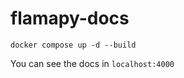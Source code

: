 
# flamapy-docs

```
docker compose up -d --build
```

You can see the docs in `localhost:4000`
    